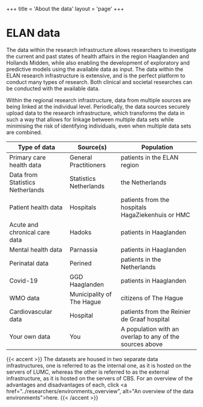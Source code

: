 +++
title = 'About the data'
layout = 'page'
+++

# ELAN data
The data within the research infrastructure allows researchers to investigate the current and past states of health affairs in the region Haaglanden and Hollands Midden, while also enabling the development of exploratory and predictive models using the available data as input. The data within the ELAN research infrastructure is extensive, and is the perfect platform to conduct many types of research. Both clinical and societal researches can be conducted with the available data.

Within the regional research infrastructure, data from multiple sources are being linked at the individual level. Periodically, the data sources securely upload data to the research infrastructure, which transforms the data in such a way that allows for linkage between multiple data sets while minimising the risk of identifying individuals, even when multiple data sets are combined.

| Type of data | Source(s) | Population |
|--------------|-----------|-----------|
| Primary care health data | General Practitioners | patients in the ELAN region |
| Data from Statistics Netherlands | Statistics Netherlands | the Netherlands |
| Patient health data | Hospitals | patients from the hospitals HagaZiekenhuis or HMC |
| Acute and chronical care data | Hadoks | patients in Haaglanden | 
| Mental health data | Parnassia | patients in Haaglanden |
| Perinatal data | Perined | patients in the Netherlands |
| Covid-19 | GGD Haaglanden | patients in Haaglanden |
| WMO data  | Municipality of The Hague | citizens of The Hague |
| Cardiovascular data | Hospital | patients from the Reinier de Graaf hospital |
| Your own data | You | A population with an overlap to any of the sources above |

{{< accent >}}
The datasets are housed in two separate data infrastructures, one is referred to as the internal one, as it is hosted on the servers of LUMC, whereas the other is referred to as the external infrastructure, as it is hosted on the servers of CBS. For an overview of the advantages and disadvantages of each, click <a href="../researchers/environments_overview", alt="An overview of the data environments">here</a>.
{{< /accent >}}